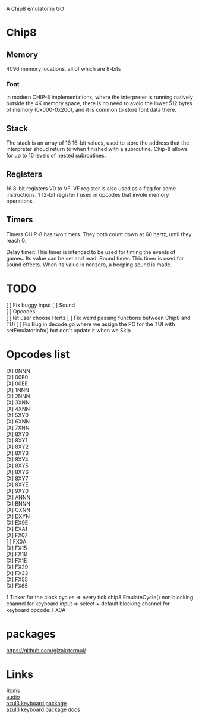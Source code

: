 A Chip8 emulator in GO

# Chip8
## Memory
4096 memory locations, all of which are 8-bits
### Font
in modern CHIP-8 implementations, where the interpreter is running natively outside the 4K memory space, there is no need to avoid the lower 512 bytes of memory (0x000-0x200), and it is common to store font data there.

## Stack
The stack is an array of 16 16-bit values, used to store the address that the interpreter shoud return to when finished with a subroutine. Chip-8 allows for up to 16 levels of nested subroutines.

## Registers
16 8-bit registers V0 to VF. VF register is also used as a flag for some instructions.
1 12-bit register I used in opcodes that invole memory operations.

## Timers 
Timers
CHIP-8 has two timers. They both count down at 60 hertz, until they reach 0.

Delay timer: This timer is intended to be used for timing the events of games. Its value can be set and read.
Sound timer: This timer is used for sound effects. When its value is nonzero, a beeping sound is made.


# TODO
[ ] Fix buggy input
[ ] Sound  
[ ] Opcodes  
[ ] let user choose Hertz 
[ ] Fix weird passing functions between Chip8 and TUI
[ ] Fix Bug in decode.go where we assign the PC for the TUI with setEmulatorInfo() but don't update it when we Skip  

# Opcodes list
[X] 0NNN  
[X] 00E0  
[X] 00EE  
[X] 1NNN  
[X] 2NNN  
[X] 3XNN  
[X] 4XNN  
[X] 5XY0  
[X] 6XNN  
[X] 7XNN  
[X] 8XY0  
[X] 8XY1  
[X] 8XY2  
[X] 8XY3  
[X] 8XY4  
[X] 8XY5  
[X] 8XY6  
[X] 8XY7  
[X] 8XYE  
[X] 9XY0  
[X] ANNN  
[X] BNNN  
[X] CXNN  
[X] DXYN  
[X] EX9E  
[X] EXA1  
[X] FX07  
[ ] FX0A  
[X] FX15  
[X] FX18  
[X] FX1E  
[X] FX29  
[X] FX33  
[X] FX55  
[X] FX65  


1 Ticker for the clock cycles => every tick chip8.EmulateCycle()
non blocking channel for keyboard input => select + default
blocking channel for keyboard opcode: FX0A



# packages
https://github.com/gizak/termui/

# Links
[Roms](https://github.com/kripod/chip8-roms)  
[audio](https://dev.to/ik5/quick-and-dirty-audio-playing-in-golang-3n7c)  
[azul3 keyboard package](https://github.com/azul3d/engine/tree/master/keyboard)  
[azul3 keyboard package docs](https://pkg.go.dev/azul3d.org/engine/keyboard?utm_source=godoc)  